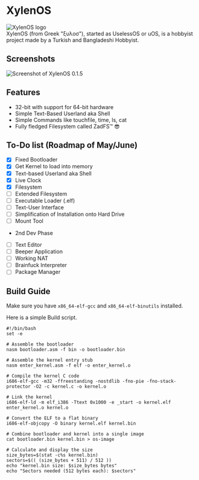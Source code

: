 # XylenOS
![XylenOS logo](https://cdn.discordapp.com/attachments/1371783823297089537/1375498387075371028/Baslksz102_20250523183835.png?ex=6831e833&is=683096b3&hm=2aa554e98f435e342f9ee41a676a3785ec8de56e51c5129ad904f95515a4e782&) <br>
XylenOS (from Greek "ξυλοσ"), started as UselessOS or uOS, is a hobbyist project made by a Turkish and Bangladeshi Hobbyist. <br/>


## Screenshots
![Screenshot of XylenOS 0.1.5](https://media.discordapp.net/attachments/1375015758999982151/1375573560482988072/image.png?ex=68322e35&is=6830dcb5&hm=90b2a42c5bafd11f369b15fb1e8f29dbe33dc83060f61dc24ebd1b58e022bd0c&=&format=webp&quality=lossless)


## Features

 - 32-bit with support for 64-bit hardware
 - Simple Text-Based Userland aka Shell
 - Simple Commands like touchfile, time, ls, cat
 - Fully fledged Filesystem called ZadFS™ 😎

## To-Do list (Roadmap of May/June)

 - [x] Fixed Bootloader
 - [x] Get Kernel to load into memory
 - [x] Text-based Userland aka Shell
 - [x] Live Clock
 - [x] Filesystem
 - [ ] Extended Filesystem
 - [ ] Executable Loader (.elf)
 - [ ] Text-User Interface
 - [ ] Simplification of Installation onto Hard Drive
 - [ ] Mount Tool
 - 2nd Dev Phase
 - [ ] Text Editor
 - [ ] Beeper Application
 - [ ] Working NAT
 - [ ] Brainfuck Interpreter
 - [ ] Package Manager
 
## Build Guide
Make sure you have `x86_64-elf-gcc` and `x86_64-elf-binutils`  installed.

Here is a simple Build script.
````
#!/bin/bash
set -e

# Assemble the bootloader
nasm bootloader.asm -f bin -o bootloader.bin

# Assemble the kernel entry stub
nasm enter_kernel.asm -f elf -o enter_kernel.o

# Compile the kernel C code
i686-elf-gcc -m32 -ffreestanding -nostdlib -fno-pie -fno-stack-protector -O2 -c kernel.c -o kernel.o

# Link the kernel
i686-elf-ld -m elf_i386 -Ttext 0x1000 -e _start -o kernel.elf enter_kernel.o kernel.o

# Convert the ELF to a flat binary
i686-elf-objcopy -O binary kernel.elf kernel.bin

# Combine bootloader and kernel into a single image
cat bootloader.bin kernel.bin > os-image

# Calculate and display the size
size_bytes=$(stat -c%s kernel.bin)
sectors=$(( (size_bytes + 511) / 512 ))
echo "kernel.bin size: $size_bytes bytes"
echo "Sectors needed (512 bytes each): $sectors"
````
